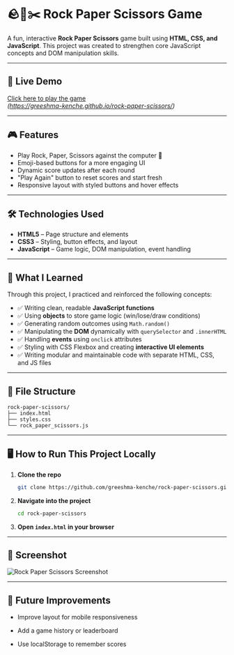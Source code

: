 # 🪨📄✂️ Rock Paper Scissors Game

A fun, interactive **Rock Paper Scissors** game built using **HTML, CSS, and JavaScript**. This project was created to strengthen core JavaScript concepts and DOM manipulation skills.

---

## 🚀 Live Demo

[Click here to play the game](#)  
*(https://greeshma-kenche.github.io/rock-paper-scissors/)*

---

## 🎮 Features

- Play Rock, Paper, Scissors against the computer 🤖
- Emoji-based buttons for a more engaging UI
- Dynamic score updates after each round
- "Play Again" button to reset scores and start fresh
- Responsive layout with styled buttons and hover effects

---

## 🛠️ Technologies Used

- **HTML5** – Page structure and elements
- **CSS3** – Styling, button effects, and layout
- **JavaScript** – Game logic, DOM manipulation, event handling

---

## 🧠 What I Learned

Through this project, I practiced and reinforced the following concepts:

- ✅ Writing clean, readable **JavaScript functions**
- ✅ Using **objects** to store game logic (win/lose/draw conditions)
- ✅ Generating random outcomes using `Math.random()`
- ✅ Manipulating the **DOM** dynamically with `querySelector` and `.innerHTML`
- ✅ Handling **events** using `onclick` attributes
- ✅ Styling with CSS Flexbox and creating **interactive UI elements**
- ✅ Writing modular and maintainable code with separate HTML, CSS, and JS files

---

## 📂 File Structure

    rock-paper-scissors/
    ├── index.html
    ├── styles.css
    └── rock_paper_scissors.js

---

## 🖥️ How to Run This Project Locally

1. **Clone the repo**
   ```bash
   git clone https://github.com/greeshma-kenche/rock-paper-scissors.git

2. **Navigate into the project**
   ```bash
   cd rock-paper-scissors

3. **Open `index.html` in your browser**

---

## 📸 Screenshot

![Rock Paper Scissors Screenshot](assets/screenshot.png)

---

## 📌 Future Improvements

- Improve layout for mobile responsiveness

- Add a game history or leaderboard

- Use localStorage to remember scores